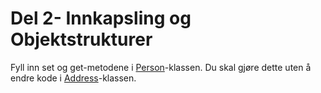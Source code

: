 # Del 2- Innkapsling og Objektstrukturer

Fyll inn set og get-metodene i [Person](Person.java)-klassen. 
Du skal gjøre dette uten å endre kode i [Address](Address.java)-klassen. 
